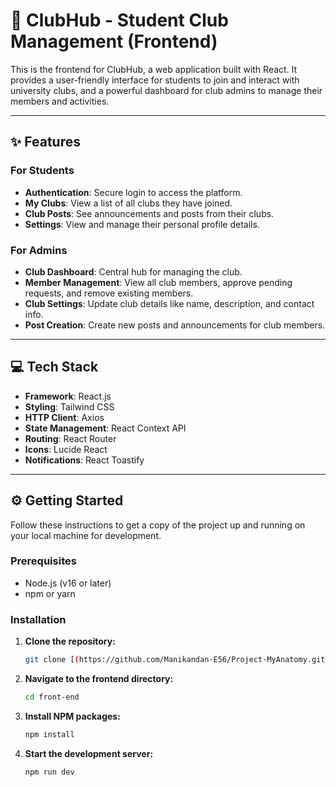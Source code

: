 # 🚀 ClubHub - Student Club Management (Frontend)

This is the frontend for ClubHub, a web application built with React. It provides a user-friendly interface for students to join and interact with university clubs, and a powerful dashboard for club admins to manage their members and activities.

---

## ✨ Features

### For Students
- **Authentication**: Secure login to access the platform.
- **My Clubs**: View a list of all clubs they have joined.
- **Club Posts**: See announcements and posts from their clubs.
- **Settings**: View and manage their personal profile details.

### For Admins
- **Club Dashboard**: Central hub for managing the club.
- **Member Management**: View all club members, approve pending requests, and remove existing members.
- **Club Settings**: Update club details like name, description, and contact info.
- **Post Creation**: Create new posts and announcements for club members.

---

## 💻 Tech Stack

- **Framework**: React.js
- **Styling**: Tailwind CSS
- **HTTP Client**: Axios
- **State Management**: React Context API
- **Routing**: React Router
- **Icons**: Lucide React
- **Notifications**: React Toastify

---

## ⚙️ Getting Started

Follow these instructions to get a copy of the project up and running on your local machine for development.

### Prerequisites
- Node.js (v16 or later)
- npm or yarn

### Installation

1. **Clone the repository:**
   ```sh
   git clone [(https://github.com/Manikandan-E56/Project-MyAnatomy.git)]

2. **Navigate to the frontend directory:**
   ```sh
   cd front-end
3. **Install NPM packages:**
   ```sh
   npm install
4. **Start the development server:**
   ```sh
   npm run dev
